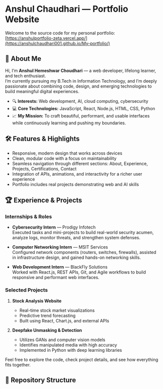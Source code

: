 # Anshul Chaudhari — Portfolio Website

Welcome to the source code for my personal portfolio:  
[https://anshulportfolio-zeta.vercel.app/](https://anshulchaudhari001.github.io/My-portfolio/)

## 🌟 About Me

Hi, I’m **Anshul Hemeshwar Choudhari** — a web developer, lifelong learner, and tech enthusiast.  
I’m currently pursuing my B.Tech in Information Technology, and I’m deeply passionate about combining code, design, and emerging technologies to build meaningful digital experiences.

- 🔍 **Interests:** Web development, AI, cloud computing, cybersecurity  
- 💻 **Core Technologies:** JavaScript, React, Node.js, HTML, CSS, Python  
- 📈 **My Mission:** To craft beautiful, performant, and usable interfaces while continuously learning and pushing my boundaries.

## 🛠️ Features & Highlights

- Responsive, modern design that works across devices  
- Clean, modular code with a focus on maintainability  
- Seamless navigation through different sections: About, Experience, Projects, Certifications, Contact  
- Integration of APIs, animations, and interactivity for a richer user experience  
- Portfolio includes real projects demonstrating web and AI skills  

## 🏆 Experience & Projects

### Internships & Roles

- **Cybersecurity Intern** — Prodigy Infotech  
  Executed tasks and mini-projects to build real-world security acumen, analyze logs, monitor threats, and strengthen system defenses.

- **Computer Networking Intern** — MSIT Services  
  Configured network components (routers, switches, firewalls), assisted in infrastructure design, and gained hands-on networking skills.

- **Web Development Intern** — BlackFly Solutions  
  Worked with React.js, REST APIs, Git, and Agile workflows to build responsive and performant web interfaces.

### Selected Projects

1. **Stock Analysis Website**  
   - Real-time stock market visualizations  
   - Predictive trend forecasting  
   - Built using React, Chart.js, and external APIs  

2. **Deepfake Unmasking & Detection**  
   - Utilizes GANs and computer vision models  
   - Identifies manipulated media with high accuracy  
   - Implemented in Python with deep learning libraries  

Feel free to explore the code, check project details, and see how everything fits together.

## 📂 Repository Structure

